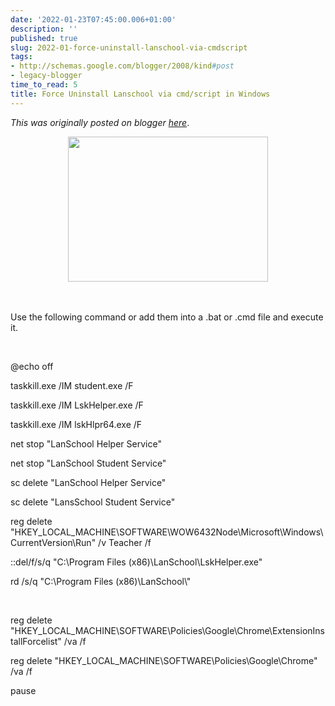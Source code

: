 ```yaml
---
date: '2022-01-23T07:45:00.006+01:00'
description: ''
published: true
slug: 2022-01-force-uninstall-lanschool-via-cmdscript
tags:
- http://schemas.google.com/blogger/2008/kind#post
- legacy-blogger
time_to_read: 5
title: Force Uninstall Lanschool via cmd/script in Windows
---
```


*This was originally posted on blogger [here](https://sheng-jiang.blogspot.com/2022/01/force-uninstall-lanschool-via-cmdscript.html)*.

<div class="separator" style="clear: both; text-align: center;"><a href="https://blogger.googleusercontent.com/img/b/R29vZ2xl/AVvXsEgstv3NVtv1Isiwnx2HMvlY68OK6l779TZ25mKcVLlut_bFEM5WyUm_Nf_Rzb56sVnT8MOPFzZNQWvrDDGZrO4Y-WRgC0HMLI8oT9h6MGVUbTqyfniH05mgYuylLp9BzbhKHBUytvqOgaRlL6_Jogoq1RduXsBBkfziJVjEXuzcDyPF_GDZIwBy7sS0/s492/Screenshot%202022-03-23%20at%2011.14.44%20AM.png" style="margin-left: 1em; margin-right: 1em;"><img border="0" height="232" src="https://blogger.googleusercontent.com/img/b/R29vZ2xl/AVvXsEgstv3NVtv1Isiwnx2HMvlY68OK6l779TZ25mKcVLlut_bFEM5WyUm_Nf_Rzb56sVnT8MOPFzZNQWvrDDGZrO4Y-WRgC0HMLI8oT9h6MGVUbTqyfniH05mgYuylLp9BzbhKHBUytvqOgaRlL6_Jogoq1RduXsBBkfziJVjEXuzcDyPF_GDZIwBy7sS0/s320/Screenshot%202022-03-23%20at%2011.14.44%20AM.png" width="320" /></a></div><br /><br /><p></p><p>Use the following command or add them into a .bat or .cmd file and execute it.</p><p><br /></p><p>@echo off</p><p>taskkill.exe /IM student.exe /F</p><p>taskkill.exe /IM LskHelper.exe /F</p><p>taskkill.exe /IM lskHlpr64.exe /F</p><p>net stop "LanSchool Helper Service"</p><p>net stop "LanSchool Student Service"</p><p>sc delete "LanSchool Helper Service"</p><p>sc delete "LansSchool Student Service"</p><p>reg delete "HKEY_LOCAL_MACHINE\SOFTWARE\WOW6432Node\Microsoft\Windows\CurrentVersion\Run" /v Teacher /f</p><p>::del/f/s/q "C:\Program Files (x86)\LanSchool\LskHelper.exe"</p><p>rd /s/q "C:\Program Files (x86)\LanSchool\"</p><p><br /></p><p>reg delete "HKEY_LOCAL_MACHINE\SOFTWARE\Policies\Google\Chrome\ExtensionInstallForcelist" /va /f</p><p>reg delete "HKEY_LOCAL_MACHINE\SOFTWARE\Policies\Google\Chrome" /va /f</p><p>pause</p><div class="separator" style="clear: both; text-align: center;"><br /></div><br />